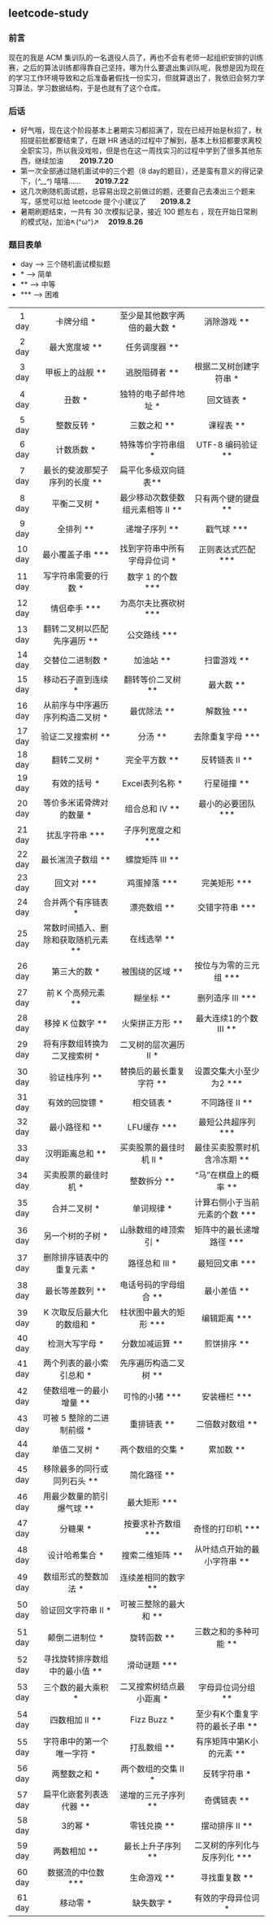 ## leetcode-study

### 前言
现在的我是 ACM 集训队的一名退役人员了，再也不会有老师一起组织安排的训练赛，之后的算法训练都得靠自己坚持，哪为什么要退出集训队呢，我想是因为现在的学习工作环境导致和之后准备暑假找一份实习，但就算退出了，我依旧会努力学习算法，学习数据结构，于是也就有了这个仓库。 

### 后话
* 好气哦，现在这个阶段基本上暑期实习都招满了，现在已经开始是秋招了，秋招提前批都要结束了，在跟 HR 通话的过程中了解到，基本上秋招都要求离校全职实习，所以我没戏啦，但是也在这一周找实习的过程中学到了很多其他东西，继续加油  　　**2019.7.20**
* 第一次全部通过随机面试中的三个题（8 day的题目），还是蛮有意义的得记录下，(*^__^*) 嘻嘻……　　**2019.7.22**
* 这几次刷随机面试题，总容易出现之前做过的题，还要自己去凑出三个题来写，感觉可以给 leetcode 提个小建议了　　**2019.8.2**
* 暑期刷题结束，一共有 30 次模拟记录，接近 100 题左右 ，现在开始日常刷的模式哒，加油↖(^ω^)↗　 **2019.8.26**

### 题目表单
* day --> 三个随机面试模拟题
* \*  --> 简单
* \**  --> 中等
* \***  --> 困难

|||||
|:----:|:----:|:----:|:----:|
|1 day|卡牌分组 * |至少是其他数字两倍的最大数 * |消除游戏 ** |
|2 day|最大宽度坡 ** |任务调度器 ** |  |
|3 day|甲板上的战舰 ** |逃脱阻碍者 ** | 根据二叉树创建字符串 * |
|4 day|丑数 * |独特的电子邮件地址 * |回文链表 * |
|5 day|整数反转 * |三数之和 ** |课程表 ** |
|6 day|计数质数 * |特殊等价字符串组 * |UTF-8 编码验证 ** |
|7 day|最长的斐波那契子序列的长度 ** |扁平化多级双向链表** |  |
|8 day|平衡二叉树 * |最少移动次数使数组元素相等 II ** |只有两个键的键盘 ** |
|9 day|全排列 ** |递增子序列 ** |戳气球 \*** |
|10 day|最小覆盖子串 \*** |找到字符串中所有字母异位词 * |正则表达式匹配 \*** |
|11 day|写字符串需要的行数 * |数字 1 的个数 \*** |  |
|12 day|情侣牵手 \*** |为高尔夫比赛砍树 \*** |  |
|13 day|翻转二叉树以匹配先序遍历 ** |公交路线 \*** |  |
|14 day|交替位二进制数 * |加油站 ** |扫雷游戏 ** |
|15 day|移动石子直到连续 * |翻转等价二叉树 ** |最大数 ** |
|16 day|从前序与中序遍历序列构造二叉树 * |最优除法 ** |解数独 \*** |
|17 day|验证二叉搜索树 ** |分汤 ** |去除重复字母 \*** |
|18 day|翻转二叉树 * |完全平方数 ** |反转链表 II  ** |
|19 day|有效的括号 * |Excel表列名称 * |行星碰撞 ** |
|20 day|等价多米诺骨牌对的数量 * |组合总和 Ⅳ ** |最小的必要团队 \***|
|21 day|扰乱字符串 \*** |子序列宽度之和 \*** | |
|22 day|最长湍流子数组 ** |螺旋矩阵 III ** | |
|23 day|回文对 \*** |鸡蛋掉落 \*** |完美矩形 \*** |
|24 day|合并两个有序链表 * |漂亮数组 ** |交错字符串 \*** |
|25 day|常数时间插入、删除和获取随机元素 ** |在线选举 ** | |
|26 day|第三大的数 * |被围绕的区域 ** |按位与为零的三元组 \*** |
|27 day|前 K 个高频元素 ** |糊坐标 ** |删列造序 III \*** |
|28 day|移掉 K 位数字 ** |火柴拼正方形 ** |最大连续1的个数 III ** |
|29 day|将有序数组转换为二叉搜索树 * |二叉树的层次遍历 II * ||
|30 day|验证栈序列 ** |替换后的最长重复字符 ** |设置交集大小至少为2 \*** |
|31 day|有效的回旋镖 * |相交链表 * |不同路径 II ** |
|32 day|最小路径和 ** |LFU缓存 \*** |最短公共超序列 \*** |
|33 day|汉明距离总和 ** |买卖股票的最佳时机 II * |最佳买卖股票时机含冷冻期 ** | 
|34 day|买卖股票的最佳时机 * |整数拆分 ** | “马”在棋盘上的概率 ** | 
|35 day|合并二叉树 * |单词规律 * | 计算右侧小于当前元素的个数 \*** | 
|36 day|另一个树的子树 * |山脉数组的峰顶索引 * | 矩阵中的最长递增路径 \*** | 
|37 day|删除排序链表中的重复元素 * |路径总和 III * | 最短回文串 \*** | 
|38 day|最长等差数列 ** |电话号码的字母组合 ** | 最小差值 ** | 
|39 day|K 次取反后最大化的数组和 * |柱状图中最大的矩形 \*** | 编辑距离 \*** | 
|40 day|检测大写字母 * |分数加减运算 ** | 煎饼排序 ** | 
|41 day|两个列表的最小索引总和 * |先序遍历构造二叉树 ** | | 
|42 day|使数组唯一的最小增量 ** |可怜的小猪  \*** |安装栅栏 \***| 
|43 day|可被 5 整除的二进制前缀 * |重排链表  ** |二倍数对数组 **| 
|44 day|单值二叉树 * |两个数组的交集  * |累加数 **| 
|45 day|移除最多的同行或同列石头 ** |简化路径  ** | | 
|46 day|用最少数量的箭引爆气球 ** |最大矩形  \*** | | 
|47 day|分糖果 * |按要求补齐数组  \*** |奇怪的打印机 \*** | 
|48 day|设计哈希集合 * |搜索二维矩阵  ** |从叶结点开始的最小字符串 ** | 
|49 day|数组形式的整数加法 * | 连续差相同的数字  ** | | 
|50 day|验证回文字符串 Ⅱ * | 可被三整除的最大和  ** | | 
|51 day|颠倒二进制位 * | 旋转函数  ** | 三数之和的多种可能 **| 
|52 day| 寻找旋转排序数组中的最小值 ** | 滑动谜题  \*** | | 
|53 day| 三个数的最大乘积 * |  二叉搜索树结点最小距离  * | 字母异位词分组 ** | 
|54 day| 四数相加 II ** |  Fizz Buzz  * |  至少有K个重复字符的最长子串 ** | 
|55 day| 字符串中的第一个唯一字符 * | 打乱数组 ** |  有序矩阵中第K小的元素 ** | 
|56 day| 两整数之和 * | 两个数组的交集 II * |  反转字符串 * | 
|57 day| 扁平化嵌套列表迭代器 ** | 递增的三元子序列 ** |  奇偶链表 ** | 
|58 day| 3的幂 * | 零钱兑换 ** | 摆动排序 II ** | 
|59 day| 两数相加 ** | 最长上升子序列 ** | 二叉树的序列化与反序列化 \*** | 
|60 day| 数据流的中位数 \*** | 生命游戏 ** | 寻找重复数 ** | 
|61 day| 移动零 * | 缺失数字 * | 有效的字母异位词 * | 